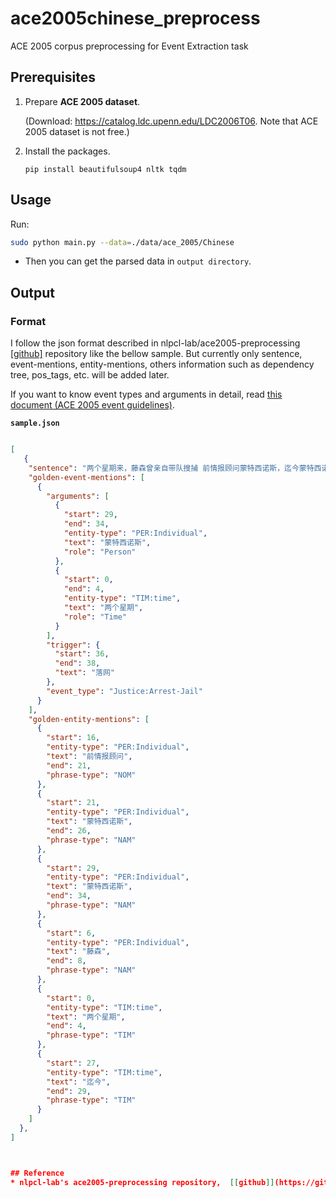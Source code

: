 # ace2005chinese_preprocess
ACE 2005 corpus preprocessing for Event Extraction task

## Prerequisites

1. Prepare **ACE 2005 dataset**. 

   (Download: https://catalog.ldc.upenn.edu/LDC2006T06. Note that ACE 2005 dataset is not free.)

2. Install the packages.
   ```
   pip install beautifulsoup4 nltk tqdm
   ```
   
## Usage

Run:

```bash
sudo python main.py --data=./data/ace_2005/Chinese
``` 

- Then you can get the parsed data in `output directory`. 

## Output

### Format

I follow the json format described in nlpcl-lab/ace2005-preprocessing
 [[github]](https://github.com/nlpcl-lab/ace2005-preprocessing)
repository like the bellow sample. But currently only sentence, event-mentions, entity-mentions, others information such as dependency tree, pos_tags, etc. will be added later.

If you want to know event types and arguments in detail, read [this document (ACE 2005 event guidelines)](https://www.ldc.upenn.edu/sites/www.ldc.upenn.edu/files/english-events-guidelines-v5.4.3.pdf).


**`sample.json`**
```json

[
   {
    "sentence": "两个星期来，藤森曾亲自带队搜捕 前情报顾问蒙特西诺斯，迄今蒙特西诺斯仍未落网",
    "golden-event-mentions": [
      {
        "arguments": [
          {
            "start": 29,
            "end": 34,
            "entity-type": "PER:Individual",
            "text": "蒙特西诺斯",
            "role": "Person"
          },
          {
            "start": 0,
            "end": 4,
            "entity-type": "TIM:time",
            "text": "两个星期",
            "role": "Time"
          }
        ],
        "trigger": {
          "start": 36,
          "end": 38,
          "text": "落网"
        },
        "event_type": "Justice:Arrest-Jail"
      }
    ],
    "golden-entity-mentions": [
      {
        "start": 16,
        "entity-type": "PER:Individual",
        "text": "前情报顾问",
        "end": 21,
        "phrase-type": "NOM"
      },
      {
        "start": 21,
        "entity-type": "PER:Individual",
        "text": "蒙特西诺斯",
        "end": 26,
        "phrase-type": "NAM"
      },
      {
        "start": 29,
        "entity-type": "PER:Individual",
        "text": "蒙特西诺斯",
        "end": 34,
        "phrase-type": "NAM"
      },
      {
        "start": 6,
        "entity-type": "PER:Individual",
        "text": "藤森",
        "end": 8,
        "phrase-type": "NAM"
      },
      {
        "start": 0,
        "entity-type": "TIM:time",
        "text": "两个星期",
        "end": 4,
        "phrase-type": "TIM"
      },
      {
        "start": 27,
        "entity-type": "TIM:time",
        "text": "迄今",
        "end": 29,
        "phrase-type": "TIM"
      }
    ]
  },
]



## Reference
* nlpcl-lab's ace2005-preprocessing repository,  [[github]](https://github.com/nlpcl-lab/ace2005-preprocessing)
